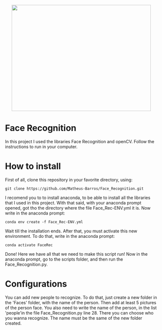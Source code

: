 <p align="center">
  <img width="460" height="350" src="https://user-images.githubusercontent.com/51465352/118380587-4a983b80-b5b9-11eb-9768-0cd7adcb8767.png">
</p>

# Face Recognition

In this project I used the libraries Face Recognition and openCV. Follow the instructions to run in your computer.

# How to install
First of all, clone this repository in your favorite directory, using:

    git clone https://github.com/Matheus-Barros/Face_Recognition.git

I recomend you to to install anaconda, to be able to install all the libraries that I used in this project. With that said, with your anaconda prompt opened, got tho the directory where the file Face_Rec-ENV.yml it is. Now write in the anaconda prompt:

    conda env create -f Face_Rec-ENV.yml

Wait till the installation ends. After that, you must activate this new environment. To do that, write in the anaconda prompt:

    conda activate FaceRec

Done! Here we have all that we need to make this script run! Now in the anaconda prompt, go to the scripts folder, and then run the Face_Recognition.py.

# Configurations

You can add new people to recognize. To do that, just create a new folder in the 'Faces' folder, with the name of the person. Then add at least 5 pictures of the person face. You also need to write the name of the person, in the list 'people'in the file Face_Recognition.py line 28. There you can choose who you wanna recognize. The name must be the same of the new folder created.
